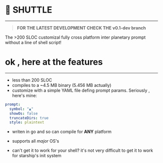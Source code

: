 # 👾 SHUTTLE
-------------

> **FOR THE LATEST DEVELOPMENT CHECK THE v0.1-dev branch**

The >200 SLOC customizal fully cross platform inter planetary prompt without a line of shell script!

# ok , here at the features
----------

* less than 200 SLOC
* compiles to a ~4.5 MB binary (5.456 MB actually)
* customize with a simple YAML file defing prompt params. Seriously , here's mine:
```yml
prompt:
  symbol: "▲"
  showOs: false
  truncateDirs: true
  style: plaintext
```
* writen in go and so can compile for **ANY** platform 

* supports all *major* OS's

* can't get it to work for your shell? it's not very difficult to get it to work for starship's init system


